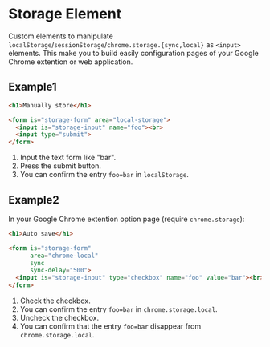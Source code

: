 Storage Element
===================

Custom elements to manipulate `localStorage`/`sessionStorage`/`chrome.storage.{sync,local}` as `<input>` elements. This make you to build easily configuration pages of your Google Chrome extention or web application.


Example1
-----------------

```html
<h1>Manually store</h1>

<form is="storage-form" area="local-storage">
  <input is="storage-input" name="foo"><br>
  <input type="submit">
</form>
```

1. Input the text form like "bar".
2. Press the submit button.
3. You can confirm the entry `foo=bar` in `localStorage`.


Example2
-----------------

In your Google Chrome extention option page (require `chrome.storage`):

```html
<h1>Auto save</h1>

<form is="storage-form"
      area="chrome-local"
      sync
      sync-delay="500">
  <input is="storage-input" type="checkbox" name="foo" value="bar"><br>
</form>
```

1. Check the checkbox.
2. You can confirm the entry `foo=bar` in `chrome.storage.local`.
3. Uncheck the checkbox.
4. You can confirm that the entry `foo=bar` disappear from `chrome.storage.local`.
